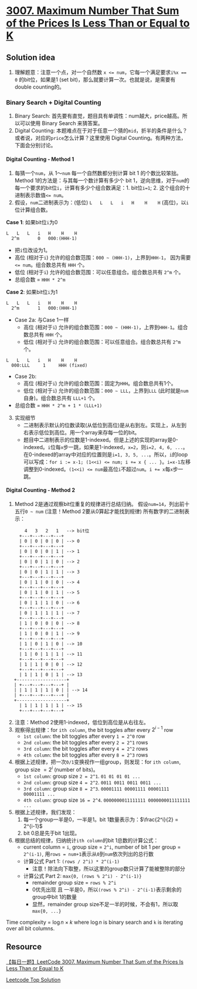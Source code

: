 # [3007. Maximum Number That Sum of the Prices Is Less Than or Equal to K](https://leetcode.com/problems/maximum-number-that-sum-of-the-prices-is-less-than-or-equal-to-k/description/)

## Solution idea
1. 理解题意：注意一个点，对一个自然数 `x <= num`，它每一个满足要求`i%x == 0` 的bit位，如果是1 (set bit)，那么就要计算一次。也就是说，是需要有double counting的。

### Binary Search + Digital Counting
1. Binary Search: 首先要有直觉，题目具有单调性：num越大，price越高。所以可以使用 Binary Search 来猜答案。
2. Digital Counting: 本题难点在于对于任意一个猜的`mid`，折半的条件是什么？或者说，对应的`price`怎么计算？这里使用 Digital Counting。有两种方法，下面会分别讨论。

#### Digital Counting - Method 1
1. 每猜一个`num`，从 1～`num` 每一个自然数都分别计算 bit 1 的个数比较笨拙。Method 1的方法是：与其每一个数计算有多少个 bit 1，逆向思维，对于`num`的每一个要求的bit位`i`，计算有多少个组合数满足：1. bit位`i=1`; 2. 这个组合的十进制表示数值`<= num`。
2. 假设，`num`二进制表示为：(低位) `L   L   L   i   H    H    H` (高位)，以`i`位计算组合数。

**Case 1**: 如果bit位`i`为0
```
L   L   L   i   H    H    H
  2^m       0   000:(HHH-1)
```
* 把`i`位改设为1。
* 高位 (相对于`i`) 允许的组合数范围：`000 ~ (HHH-1)`，上界到`HHH-1`， 因为需要`<= num`。组合数总共有 `HHH` 个。
* 低位 (相对于`i`) 允许的组合数范围：可以任意组合。组合数总共有 `2^m` 个。
* 总组合数 = `HHH * 2^m`

**Case 2**: 如果bit位`i`为1
```
L   L   L   i   H    H    H
  2^m       1   000:(HHH-1)
```
* Case 2a: 与Case 1一样
    * 高位 (相对于`i`) 允许的组合数范围：`000 ~ (HHH-1)`，上界到`HHH-1`。组合数总共有 `HHH` 个。
    * 低位 (相对于`i`) 允许的组合数范围：可以任意组合。组合数总共有 `2^m` 个。
```
L   L   L   i   H    H    H
  000:LLL     1     HHH (fixed)
```
* Case 2b:
    * 高位 (相对于`i`) 允许的组合数范围：固定为`HHH`。组合数总共有1个。
    * 低位 (相对于`i`) 允许的组合数范围：`000 ~ LLL`，上界到`LLL` (此时就是`num`自身)。组合数总共有 `LLL+1` 个。
* 总组合数 = `HHH * 2^m + 1 * (LLL+1)`

3. 实现细节
    * 二进制表示默认的位数读取(从低位到高位)是从右到左。实现上，从左到右表示低位到高位。用一个array来存每一位的bit。
    * 题目中二进制表示的位数是1-indexed。但是上述的实现的array是0-indexed。`i`位每`x`步一跳，如果是1-indexed，`x=2`，则`i=2, 4, 6, ...`。在0-indexed的array中对应的位置则是`i=1, 3, 5, ...`。所以，`i`的loop可以写成：`for i := x-1; (1<<i) <= num; i += x { ... }`。`i=x-1`左移调整到0-indexed。`(1<<i) <= num`最高位`i`不超过`num`。`i += x`每`x`步一跳。

#### Digital Counting - Method 2
1. Method 2是通过观察bit位重复的规律进行总结归纳。
假设`num=14`，列出前十五行`0 ~ num` (注意！Method 2要从0算起才能找到规律) 所有数字的二进制表示：
```
       4   3   2   1   --> bit位
     +---+---+---+---+
     | 0 | 0 | 0 | 0 | --> 0
     +---+---+---+---+
     | 0 | 0 | 0 | 1 | --> 1
     +---+---+---+---+ 
     | 0 | 0 | 1 | 0 | --> 2
     +---+---+---+---+ 
     | 0 | 0 | 1 | 1 | --> 3
     +---+---+---+---+ 
     | 0 | 1 | 0 | 0 | --> 4
     +---+---+---+---+
     | 0 | 1 | 0 | 1 | --> 5
     +---+---+---+---+ 
     | 0 | 1 | 1 | 0 | --> 6
     +---+---+---+---+ 
     | 0 | 1 | 1 | 1 | --> 7
     +---+---+---+---+ 
     | 1 | 0 | 0 | 0 | --> 8
     +---+---+---+---+ 
     | 1 | 0 | 0 | 1 | --> 9
     +---+---+---+---+ 
     | 1 | 0 | 1 | 0 | --> 10
     +---+---+---+---+ 
     | 1 | 0 | 1 | 1 | --> 11
     +---+---+---+---+ 
     | 1 | 1 | 0 | 0 | --> 12
     +---+---+---+---+
     | 1 | 1 | 0 | 1 | --> 13         
   +-------------------+
   | +---+---+---+---+ |
   | | 1 | 1 | 1 | 0 | | --> 14
   | +---+---+---+---+ |
   +-------------------+
     | 1 | 1 | 1 | 1 | --> 15
     +---+---+---+---+
```
2. 注意：Method 2使用1-indexed，低位到高位是从右往左。
3. 观察得出规律：for `ith column`, the bit toggles after every $2^{i-1}$ row
    * `1st column`: the bit toggles after every `1 = 2^0` row
    * `2nd column`: the bit toggles after every `2 = 2^1` rows
    * `3rd column`: the bit toggles after every `4 = 2^2` rows
    * `4th column`: the bit toggles after every `8 = 2^3` rows
4. 根据上述规律，把一次`0/1`变换视作一组group，则发现：for `ith column`, group size $=2^i$ (number of bits)。
    * `1st column`: group size `2 = 2^1`. `01 01 01 01 ...`
    * `2nd column`: group size `4 = 2^2`. `0011 0011 0011 0011 ...`
    * `3rd column`: group size `8 = 2^3`. `00001111 00001111 00001111 00001111 ...`
    * `4th column`: group size `16 = 2^4`. `0000000011111111 0000000011111111 ...`
5. 根据上述规律，我们发现：
    1. 每一个group一半是0，一半是1。bit 1数量表示为：$\frac{2^i}{2} = 2^{i-1}$
    2. bit 0总是先于bit 1出现。
6. 根据总结的规律，归纳统计`ith column`的bit 1总数的计算公式：
    * current column = `i`, group size = `2^i`, number of bit 1 per group = `2^(i-1)`, 用`rows = num+1`表示从`0`到`num`依次列出的总行数
    * 计算公式 Part 1: `(rows / 2^i) * 2^(i-1)` 
      * 注意！除法向下取整，所以这里的group数只计算了能被整除的部分
    * 计算公式 Part 2: `max{0, (rows % 2^i) - 2^(i-1)}`
      * remainder group size = `rows % 2^i`
      * 0优先出现 且 一半是0，所以`(rows % 2^i) - 2^(i-1)`表示剩余的group中bit 1的数量
      * 显然，remainder group size不足一半的时候，不会有1，所以取`max{0, ...}`

Time complexity = $\log n \times k$ where $\log n$ is binary search and `k` is iterating over all bit columns. 

## Resource
[【每日一题】LeetCode 3007. Maximum Number That Sum of the Prices Is Less Than or Equal to K](https://www.youtube.com/watch?v=tw6jJCIq0lU&t=20s&ab_channel=HuifengGuan)

[Leetcode Top Solution](https://leetcode.com/problems/maximum-number-that-sum-of-the-prices-is-less-than-or-equal-to-k/solutions/4563689/c-solution-bit-manipulation-binary-search-comprehensive-visualization)